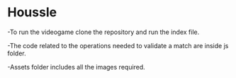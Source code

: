 # Houssle

-To run the videogame clone the repository and run the index file. 

-The code related to the operations needed to validate a match are inside js folder. 

-Assets folder includes all the images required. 
